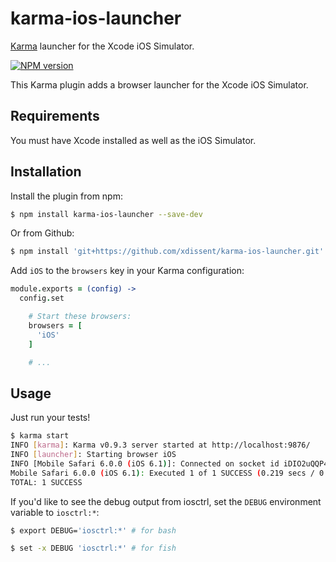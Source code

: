 karma-ios-launcher
==================

[Karma](http://karma-runner.github.io) launcher for the Xcode iOS Simulator.

[![NPM version](https://badge.fury.io/js/karma-ios-launcher.png)](http://badge.fury.io/js/karma-ios-launcher)

This Karma plugin adds a browser launcher for the Xcode iOS Simulator.


Requirements
------------

You must have Xcode installed as well as the iOS Simulator.


Installation
------------

Install the plugin from npm:

```sh
$ npm install karma-ios-launcher --save-dev
```

Or from Github:

```sh
$ npm install 'git+https://github.com/xdissent/karma-ios-launcher.git' --save-dev
```

Add `iOS` to the `browsers` key in your Karma configuration:

```coffee
module.exports = (config) ->
  config.set

    # Start these browsers:
    browsers = [
      'iOS'
    ]

    # ...
```


Usage
-----

Just run your tests!

```sh
$ karma start
INFO [karma]: Karma v0.9.3 server started at http://localhost:9876/
INFO [launcher]: Starting browser iOS
INFO [Mobile Safari 6.0.0 (iOS 6.1)]: Connected on socket id iDIO2uQQP4qe6dFRjn6p
Mobile Safari 6.0.0 (iOS 6.1): Executed 1 of 1 SUCCESS (0.219 secs / 0.063 secs)
TOTAL: 1 SUCCESS
```

If you'd like to see the debug output from iosctrl, set the `DEBUG` 
environment variable to `iosctrl:*`:

```sh
$ export DEBUG='iosctrl:*' # for bash
```

```sh
$ set -x DEBUG 'iosctrl:*' # for fish
```